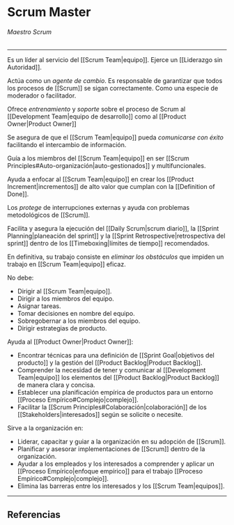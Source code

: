 # Scrum Master
###### Maestro Scrum
---

Es un líder al servicio del [[Scrum Team|equipo]]. Ejerce un [[Liderazgo sin Autoridad]].

Actúa como un *agente de cambio*. Es responsable de garantizar que todos los procesos de [[Scrum]] se sigan correctamente. Como una especie de moderador o facilitador.

Ofrece *entrenamiento* y *soporte* sobre el proceso de Scrum al [[Development Team|equipo de desarrollo]] como al [[Product Owner|Product Owner]]

Se asegura de que el [[Scrum Team|equipo]] pueda *comunicarse con éxito* facilitando el intercambio de información.

Guía a los miembros del [[Scrum Team|equipo]] en ser [[Scrum Principles#Auto-organización|auto-gestionados]] y multifuncionales.

Ayuda a enfocar al [[Scrum Team|equipo]] en crear los [[Product Increment|incrementos]] de alto valor que cumplan con la [[Definition of Done]].

Los *protege* de interrupciones externas y ayuda con problemas metodológicos de [[Scrum]].

Facilita y asegura la ejecución del [[Daily Scrum|scrum diario]], la [[Sprint Planning|planeación del sprint]] y la [[Sprint Retrospective|retrospectiva del sprint]] dentro de los [[Timeboxing|límites de tiempo]] recomendados.

En definitiva, su trabajo consiste en *eliminar los obstáculos* que impiden un trabajo en [[Scrum Team|equipo]] eficaz.

No debe:
- Dirigir al [[Scrum Team|equipo]].
- Dirigir a los miembros del equipo.
- Asignar tareas.
- Tomar decisiones en nombre del equipo.
- Sobregobernar a los miembros del equipo.
- Dirigir estrategias de producto.

Ayuda al [[Product Owner|Product Owner]]:
- Encontrar técnicas para una definición de [[Sprint Goal|objetivos del producto]] y la gestión del [[Product Backlog|Product Backlog]].
- Comprender la necesidad de tener y comunicar al [[Development Team|equipo]] los elementos del [[Product Backlog|Product Backlog]] de manera clara y concisa.
- Establecer una planificación empírica de productos para un entorno [[Proceso Empírico#Complejo|complejo]].
- Facilitar la [[Scrum Principles#Colaboración|colaboración]] de los [[Stakeholders|interesados]] según se solicite o necesite.

Sirve a la organización en:
- Liderar, capacitar y guiar a la organización en su adopción de [[Scrum]].
- Planificar y asesorar implementaciones de [[Scrum]] dentro de la organización.
- Ayudar a los empleados y los interesados a comprender y aplicar un [[Proceso Empírico|enfoque empírico]] para el trabajo [[Proceso Empírico#Complejo|complejo]].
- Elimina las barreras entre los interesados y los [[Scrum Team|equipos]].

---

## Referencias